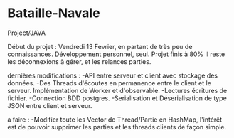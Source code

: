 # Bataille-Navale
Project/JAVA

Début du projet : Vendredi 13 Fevrier, en partant de très peu de connaissances. Développement personnel, seul.
Projet finis à 80%
Il reste les déconnexions à gérer, et les relances parties.

dernières modifications :
-API entre serveur et client avec stockage des données.
-Des Threads d'écoutes en permanence entre le client et le serveur. Implémentation de Worker et d'observable.
-Lectures écritures de fichier.
-Connection BDD postgres.
-Serialisation et Déserialisation de type JSON entre client et serveur.


à faire :
-Modifier toute les Vector de Thread/Partie en HashMap, l'intérêt est de pouvoir supprimer les parties et les threads clients de façon simple.
